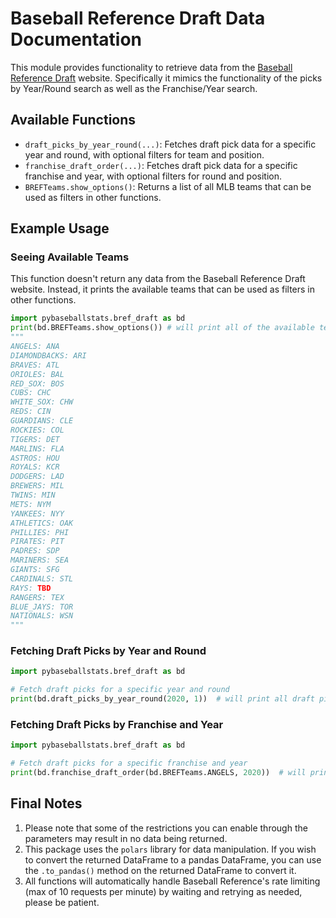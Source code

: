 # Baseball Reference Draft Data Documentation

This module provides functionality to retrieve data from the [Baseball Reference Draft](https://www.baseball-reference.com/draft/) website. Specifically it mimics the functionality of the picks by Year/Round search as well as the Franchise/Year search.

## Available Functions

- `draft_picks_by_year_round(...)`: Fetches draft pick data for a specific year and round, with optional filters for team and position.
- `franchise_draft_order(...)`: Fetches draft pick data for a specific franchise and year, with optional filters for round and position.
- `BREFTeams.show_options()`: Returns a list of all MLB teams that can be used as filters in other functions.

## Example Usage

### Seeing Available Teams

This function doesn't return any data from the Baseball Reference Draft website. Instead, it prints the available teams that can be used as filters in other functions.

```python
import pybaseballstats.bref_draft as bd
print(bd.BREFTeams.show_options()) # will print all of the available teams
"""
ANGELS: ANA
DIAMONDBACKS: ARI
BRAVES: ATL
ORIOLES: BAL
RED_SOX: BOS
CUBS: CHC
WHITE_SOX: CHW
REDS: CIN
GUARDIANS: CLE
ROCKIES: COL
TIGERS: DET
MARLINS: FLA
ASTROS: HOU
ROYALS: KCR
DODGERS: LAD
BREWERS: MIL
TWINS: MIN
METS: NYM
YANKEES: NYY
ATHLETICS: OAK
PHILLIES: PHI
PIRATES: PIT
PADRES: SDP
MARINERS: SEA
GIANTS: SFG
CARDINALS: STL
RAYS: TBD
RANGERS: TEX
BLUE_JAYS: TOR
NATIONALS: WSN  
"""
```

### Fetching Draft Picks by Year and Round

```python
import pybaseballstats.bref_draft as bd

# Fetch draft picks for a specific year and round
print(bd.draft_picks_by_year_round(2020, 1))  # will print all draft picks for the 2020 first round
```

### Fetching Draft Picks by Franchise and Year

```python
import pybaseballstats.bref_draft as bd

# Fetch draft picks for a specific franchise and year
print(bd.franchise_draft_order(bd.BREFTeams.ANGELS, 2020))  # will print all draft picks for the 2020 Angels
```

## Final Notes

1. Please note that some of the restrictions you can enable through the parameters may result in no data being returned.
2. This package uses the `polars` library for data manipulation. If you wish to convert the returned DataFrame to a pandas DataFrame, you can use the `.to_pandas()` method on the returned DataFrame to convert it.
3. All functions will automatically handle Baseball Reference's rate limiting (max of 10 requests per minute) by waiting and retrying as needed, please be patient.
